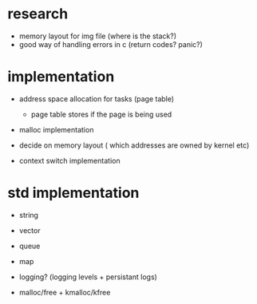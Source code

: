 
# research

- memory layout for img file (where is the stack?)
- good way of handling errors in c (return codes? panic?)

# implementation

- address space allocation for tasks (page table)
    - page table stores if the page is being used

- malloc implementation
- decide on memory layout ( which addresses are owned by kernel etc)
- context switch implementation

# std implementation

- string
- vector
- queue
- map

- logging? (logging levels + persistant logs)

- malloc/free + kmalloc/kfree




